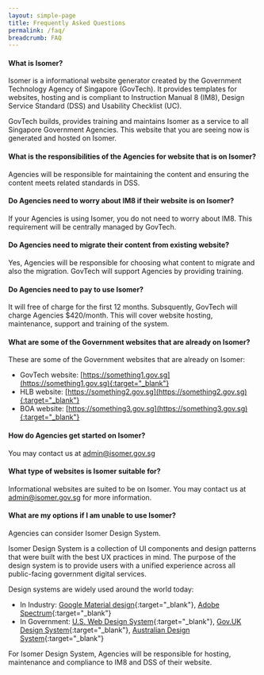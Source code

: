 ```yaml
---
layout: simple-page
title: Frequently Asked Questions
permalink: /faq/
breadcrumb: FAQ
---
```


#### **What is Isomer?**
Isomer is a informational website generator created by the Government Technology Agency of Singapore (GovTech). 
It provides templates for websites, hosting and is compliant to Instruction Manual 8 (IM8), Design Service Standard (DSS) 
and Usability Checklist (UC).

GovTech builds, provides training and maintains Isomer as a service to all Singapore Government Agencies. 
This website that you are seeing now is generated and hosted on Isomer.

#### **What is the responsibilities of the Agencies for website that is on Isomer?**
Agencies will be responsible for maintaining the content and ensuring the content meets related standards in DSS. 

#### **Do Agencies need to worry about IM8 if their website is on Isomer?**
If your Agencies is using Isomer, you do not need to worry about IM8. 
This requirement will be centrally managed by GovTech.

#### **Do Agencies need to migrate their content from existing website?**
Yes, Agencies will be responsible for choosing what content to migrate and also the migration. GovTech will support Agencies by providing training.

#### **Do Agencies need to pay to use Isomer?**
It will free of charge for the first 12 months. Subsquently, GovTech will charge Agencies $420/month. 
This will cover website hosting, maintenance, support and training of the system.

#### **What are some of the Government websites that are already on Isomer?**
These are some of the Government websites that are already on Isomer:
* GovTech website: [https://something1.gov.sg](https://something1.gov.sg){:target="_blank"}
* HLB website: [https://something2.gov.sg](https://something2.gov.sg){:target="_blank"} 
* BOA website: [https://something3.gov.sg](https://something3.gov.sg){:target="_blank"}

#### **How do Agencies get started on Isomer?**
You may contact us at <admin@isomer.gov.sg>

#### **What type of websites is Isomer suitable for?**
Informational websites are suited to be on Isomer.
You may contact us at <admin@isomer.gov.sg> for more information.

#### **What are my options if I am unable to use Isomer?**
Agencies can consider Isomer Design System.

Isomer Design System is a collection of UI components and design patterns that were built with the best UX practices in mind. The purpose of the design system is to provide users with a unified experience across all public-facing government digital services.

Design systems are widely used around the world today:
* In Industry: [Google Material design](https://material.io/design/){:target="_blank"}, [Adobe Spectrum](https://theblog.adobe.com/author/the-spectrum-design-team/){:target="_blank"}
* In Government: [U.S. Web Design System](https://designsystem.digital.gov/){:target="_blank"}, [Gov.UK Design System](https://design-system.service.gov.uk/){:target="_blank"}, [Australian Design System](https://designsystem.gov.au/){:target="_blank"}

For Isomer Design System, Agencies will be responsible for hosting, maintenance and compliance to IM8 and DSS of their website.
